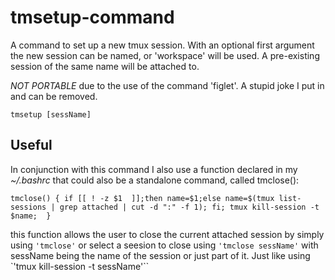 # tmsetup-command

A command to set up a new tmux session.  With an optional first argument the
new session can be named, or 'workspace' will be used.  A pre-existing session
of the same name will be attached to.

*NOT PORTABLE* due to the use of the command 'figlet'.  A stupid joke I put in
and can be removed.

`tmsetup [sessName]`

## Useful

In conjunction with this command I also use a function declared in my
*~/.bashrc* that could also be a standalone command, called tmclose():

`tmclose() { if [[ ! -z $1  ]];then name=$1;else name=$(tmux list-sessions |
grep attached | cut -d ":" -f 1); fi; tmux kill-session -t $name;  }`

this function allows the user to close the current attached session by simply
using `'tmclose'` or select a seesion to close using `'tmclose sessName'` with
sessName being the name of the session or just part of it.  Just like using
`'tmux kill-session -t sessName'``
